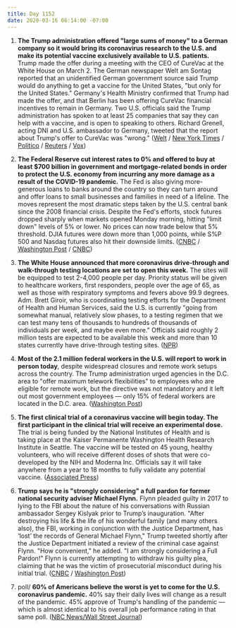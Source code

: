 ```yaml
---
title: Day 1152
date: 2020-03-16 06:14:00 -07:00
---
```


1. **The Trump administration offered "large sums of money" to a German company so it would bring its coronavirus research to the U.S. and make its potential vaccine exclusively available to U.S. patients.** Trump made the offer during a meeting with the CEO of CureVac at the White House on March 2. The German newspaper Welt am Sontag reported that an unidentified German government source said Trump would do anything to get a vaccine for the United States, "but only for the United States." Germany's Health Ministry confirmed that Trump had made the offer, and that Berlin has been offering CureVac financial incentives to remain in Germany. Two U.S. officials said the Trump administration has spoken to at least 25 companies that say they can help with a vaccine, and is open to speaking to others. Richard Grenell, acting DNI and U.S. ambassador to Germany, tweeted that the report about Trump's offer to CureVac was "wrong." ([Welt](https://www.welt.de/wirtschaft/plus206563595/Trump-will-deutsche-Impfstoff-Firma-CureVac-Traumatische-Erfahrung.html) / [New York Times](https://www.nytimes.com/2020/03/15/world/europe/cornonavirus-vaccine-us-germany.html) / [Politico](https://www.politico.eu/article/germany-confirms-that-donald-trump-tried-to-buy-firm-working-on-coronavirus-vaccine/amp/) / [Reuters](https://www.reuters.com/article/us-health-coronavirus-germany-usa-idUSKBN2120IV) / [Vox](https://www.vox.com/policy-and-politics/2020/3/15/21180688/coronavirus-vaccine-germany-white-house-trump))

2. **The Federal Reserve cut interest rates to 0% and offered to buy at least $700 billion in government and mortgage-related bonds in order to protect the U.S. economy from incurring any more damage as a result of the COVID-19 pandemic.** The Fed is also giving more-generous loans to banks around the country so they can turn around and offer loans to small businesses and families in need of a lifeline. The moves represent the most dramatic steps taken by the U.S. central bank since the 2008 financial crisis. Despite the Fed's efforts, stock futures dropped sharply when markets opened Monday morning, hitting "limit down" levels of 5% or lower. No prices can now trade below that 5% threshold. DJIA futures were down more than 1,000 points, while S%P 500 and Nasdaq futures also hit their downside limits. ([CNBC](https://www.cnbc.com/2020/03/15/traders-await-futures-open-after-fed-cuts-rates-launches-easing-program.html) / [Washington Post](https://www.washingtonpost.com/business/2020/03/15/federal-reserve-slashes-interest-rates-zero-part-wide-ranging-emergency-intervention/) / [CNBC](https://www.cnbc.com/2020/03/15/federal-reserve-cuts-rates-to-zero-and-launches-massive-700-billion-quantitative-easing-program.html))

3. **The White House announced that more coronavirus drive-through and walk-through testing locations are set to open this week.** The sites will be equipped to test 2-4,000 people per day. Priority status will be given to healthcare workers, first responders, people over the age of 65, as well as those with respiratory symptoms and fevers above 99.9 degrees. Adm. Brett Giroir, who is coordinating testing efforts for the Department of Health and Human Services, said the U.S. is currently "going from somewhat manual, relatively slow phases, to a testing regimen that we can test many tens of thousands to hundreds of thousands of individuals per week, and maybe even more." Officials said roughly 2 million tests are expected to be available this week and more than 10 states currently have drive-through testing sites. ([NPR](https://www.npr.org/2020/03/15/816117889/white-house-to-give-update-on-how-to-get-tested-for-coronavirus))

4. **Most of the 2.1 million federal workers in the U.S. will report to work in person today**, despite widespread closures and remote work setups across the country. The Trump administration urged agencies in the D.C. area to "offer maximum telework flexibilities" to employees who are eligible for remote work, but the directive was not mandatory and it left out most government employees — only 15% of federal workers are located in the D.C. area. ([Washington Post](https://www.washingtonpost.com/politics/most-federal-workers-will-report-to-the-office-monday--as-the-rest-of-the-country-isolates-itself/2020/03/15/d7915324-66cc-11ea-abef-020f086a3fab_story.html))

5. **The first clinical trial of a coronavirus vaccine will begin today. The first participant in the clinical trial will receive an experimental dose.** The trial is being funded by the National Institutes of Health and is taking place at the Kaiser Permanente Washington Health Research Institute in Seattle. The vaccine will be tested on 45 young, healthy volunteers, who will receive different doses of shots that were co-developed by the NIH and Moderna Inc. Officials say it will take anywhere from a year to 18 months to fully validate any potential vaccine. ([Associated Press](https://apnews.com/8089a3d0ec8f9fde971bddd7b3aa2ba1))

6. **Trump says he is "strongly considering" a full pardon for former national security adviser Michael Flynn.** Flynn pleaded guilty in 2017 to lying to the FBI about the nature of his conversations with Russian ambassador Sergey Kislyak prior to Trump’s inauguration. "After destroying his life & the life of his wonderful family (and many others also), the FBI, working in conjunction with the Justice Department, has ‘lost’ the records of General Michael Flynn," Trump tweeted shortly after the Justice Department initiated a review of the criminal case against Flynn. "How convenient," he added. "I am strongly considering a Full Pardon!" Flynn is currently attempting to withdraw his guilty plea, claiming that he was the victim of prosecutorial misconduct during his initial trial. ([CNBC](https://www.cnbc.com/2020/03/15/trump-considering-full-pardon-of-former-national-security-advisor-michael-flynn.html) / [Washington Post](https://www.washingtonpost.com/politics/trump-says-hes-strongly-considering-pardoning-michael-flynn/2020/03/15/9137ddfe-66e4-11ea-9923-57073adce27c_story.html))

7. poll/ **60% of Americans believe the worst is yet to come for the U.S. coronavirus pandemic.** 40% say their daily lives will change as a result of the pandemic. 45% approve of Trump's handling of the pandemic — which is almost identical to his overall job performance rating in that same poll. ([NBC News/Wall Street Journal](https://www.nbcnews.com/politics/meet-the-press/sixty-percent-believe-worst-yet-come-u-s-coronavirus-pandemic-n1159106))